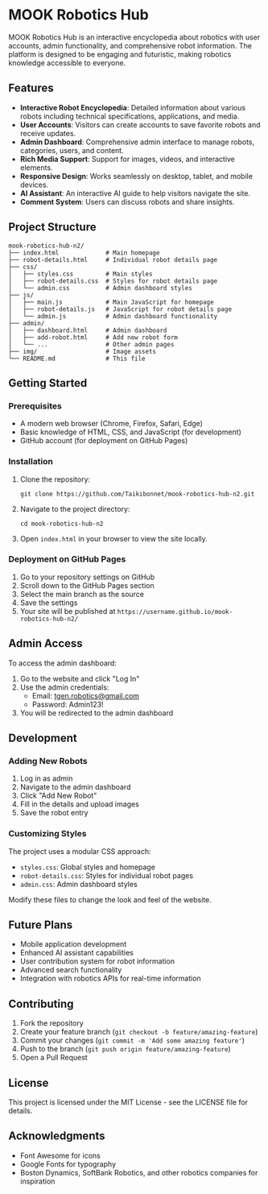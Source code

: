 # MOOK Robotics Hub

MOOK Robotics Hub is an interactive encyclopedia about robotics with user accounts, admin functionality, and comprehensive robot information. The platform is designed to be engaging and futuristic, making robotics knowledge accessible to everyone.

## Features

- **Interactive Robot Encyclopedia**: Detailed information about various robots including technical specifications, applications, and media.
- **User Accounts**: Visitors can create accounts to save favorite robots and receive updates.
- **Admin Dashboard**: Comprehensive admin interface to manage robots, categories, users, and content.
- **Rich Media Support**: Support for images, videos, and interactive elements.
- **Responsive Design**: Works seamlessly on desktop, tablet, and mobile devices.
- **AI Assistant**: An interactive AI guide to help visitors navigate the site.
- **Comment System**: Users can discuss robots and share insights.

## Project Structure

```
mook-robotics-hub-n2/
├── index.html             # Main homepage
├── robot-details.html     # Individual robot details page
├── css/
│   ├── styles.css         # Main styles
│   ├── robot-details.css  # Styles for robot details page
│   └── admin.css          # Admin dashboard styles
├── js/
│   ├── main.js            # Main JavaScript for homepage
│   ├── robot-details.js   # JavaScript for robot details page
│   └── admin.js           # Admin dashboard functionality
├── admin/
│   ├── dashboard.html     # Admin dashboard
│   ├── add-robot.html     # Add new robot form
│   └── ...                # Other admin pages
├── img/                   # Image assets
└── README.md              # This file
```

## Getting Started

### Prerequisites

- A modern web browser (Chrome, Firefox, Safari, Edge)
- Basic knowledge of HTML, CSS, and JavaScript (for development)
- GitHub account (for deployment on GitHub Pages)

### Installation

1. Clone the repository:
   ```
   git clone https://github.com/Taikibonnet/mook-robotics-hub-n2.git
   ```

2. Navigate to the project directory:
   ```
   cd mook-robotics-hub-n2
   ```

3. Open `index.html` in your browser to view the site locally.

### Deployment on GitHub Pages

1. Go to your repository settings on GitHub
2. Scroll down to the GitHub Pages section
3. Select the main branch as the source
4. Save the settings
5. Your site will be published at `https://username.github.io/mook-robotics-hub-n2/`

## Admin Access

To access the admin dashboard:

1. Go to the website and click "Log In"
2. Use the admin credentials:
   - Email: tgen.robotics@gmail.com
   - Password: Admin123!
3. You will be redirected to the admin dashboard

## Development

### Adding New Robots

1. Log in as admin
2. Navigate to the admin dashboard
3. Click "Add New Robot"
4. Fill in the details and upload images
5. Save the robot entry

### Customizing Styles

The project uses a modular CSS approach:

- `styles.css`: Global styles and homepage
- `robot-details.css`: Styles for individual robot pages
- `admin.css`: Admin dashboard styles

Modify these files to change the look and feel of the website.

## Future Plans

- Mobile application development
- Enhanced AI assistant capabilities
- User contribution system for robot information
- Advanced search functionality
- Integration with robotics APIs for real-time information

## Contributing

1. Fork the repository
2. Create your feature branch (`git checkout -b feature/amazing-feature`)
3. Commit your changes (`git commit -m 'Add some amazing feature'`)
4. Push to the branch (`git push origin feature/amazing-feature`)
5. Open a Pull Request

## License

This project is licensed under the MIT License - see the LICENSE file for details.

## Acknowledgments

- Font Awesome for icons
- Google Fonts for typography
- Boston Dynamics, SoftBank Robotics, and other robotics companies for inspiration
